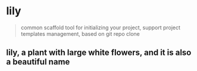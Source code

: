 # lily
> common scaffold tool for initializing your project, support project templates management, based on git repo clone 

## lily, a plant with large white flowers, and it is also a beautiful name
